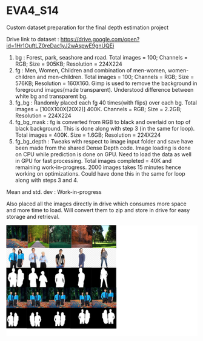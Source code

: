 # EVA4_S14
Custom dataset preparation for the final depth estimation project

Drive link to dataset : https://drive.google.com/open?id=1Hr1OuftLZ0reDac1yJ2wAspwE9gnUQEi
1) bg :
      Forest, park, seashore and road. Total images = 100; Channels = RGB; Size = 905KB; Resolution = 224X224
2) fg :
      Men, Women, Children and combination of men-women, women-children and men-children. Total images = 100; Channels = RGB; Size = 576KB; Resolution = 160X160.
Gimp is used to remove the background in foreground images(made transparent). Understood difference between white bg and transparent bg.
3) fg_bg :
      Randomly placed each fg 40 times(with flips) over each bg. Total images = [100X100X(20X2)] 400K. Channels = RGB; Size = 2.2GB; Resolution = 224X224
4) fg_bg_mask :
      fg is converted from RGB to black and overlaid on top of black background. This is done along with step 3 (in the same for loop).
Total images = 400K. Size = 1.6GB; Resolution = 224X224      
5) fg_bg_depth :
      Tweaks with respect to image input folder and save have been made from the shared Dense Depth code. Image loading is done on CPU while prediction is done on GPU. Need to load the data as well in GPU for fast processing. Total images completed = 40K and remaining work-in-progress. 2000 images takes 15 minutes hence working on optimizations. Could have done this in the same for loop along with steps 3 and 4.
      
Mean and std. dev : Work-in-progress

Also placed all the images directly in drive which consumes more space and more time to load. Will convert them to zip and store in drive for easy storage and retrieval.

<img src = "Data_Samples_Depth_Model.png">
